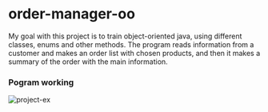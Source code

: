 # order-manager-oo

My goal with this project is to train object-oriented java, using different classes, enums and other methods.
The program reads information from a customer and makes an order list with chosen products, and then it makes a summary of the order with the main information.

### Pogram working

![project-ex](https://user-images.githubusercontent.com/53102969/178612062-bfef2dac-379f-4669-b33b-69426f494556.PNG)
